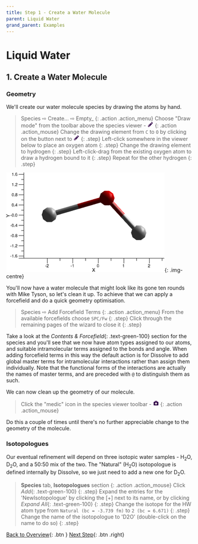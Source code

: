 ```yaml
---
title: Step 1 - Create a Water Molecule
parent: Liquid Water
grand_parent: Examples
---
```

# Liquid Water

## 1. Create a Water Molecule

### Geometry

We'll create our water molecule species by drawing the atoms by hand.

> Species &#8680; Create... &#8680; Empty_
{: .action .action_menu}
> Choose "Draw mode" from the toolbar above the species viewer - ![Draw mode](../icons/viewer_edit.png)
{: .action .action_mouse}
> Change the drawing element from `C` to `O` by clicking on the button next to ![Draw mode](../icons/viewer_edit.png)
{: .step}
> Left-click somewhere in the viewer below to place an oxygen atom
{: .step}
> Change the drawing element to hydrogen
{: .step}
> Left-click-drag from the existing oxygen atom to draw a hydrogen bound to it
{: .step}
> Repeat for the other hydrogen
{: .step}

![Very bad water](badwater.png){: .img-centre}

You'll now have a water molecule that might look like its gone ten rounds with Mike Tyson, so let's clean it up. To achieve that we can apply a forcefield and do a quick geometry optimisation.

> Species &#8680; Add Forcefield Terms
{: .action .action_menu}
> From the available forcefields choose `SPC/Fw`
{: .step}
> Click through the remaining pages of the wizard to close it
{: .step}

Take a look at the _Contents & Forcefield_{: .text-green-100} section for the species and you'll see that we now have atom types assigned to our atoms, and suitable intramolecular terms assigned to the bonds and angle. When adding forcefield terms in this way the default action is for Dissolve to add global master terms for intramolecular interactions rather than assign them individually. Note that the functional forms of the interactions are actually the names of master terms, and are preceded with `@` to distinguish them as such.

We can now clean up the geometry of our molecule.

> Click the "medic" icon in the species viewer toolbar - ![Medic - Geometry optimise the current species](../icons/viewer_medic.png)
{: .action .action_mouse}

Do this a couple of times until there's no further appreciable change to the geometry of the molecule.

### Isotopologues

Our eventual refinement will depend on three isotopic water samples - H<sub>2</sub>O, D<sub>2</sub>O, and a 50:50 mix of the two. The "Natural" (H<sub>2</sub>O) isotopologue is defined internally by Dissolve, so we just need to add a new one for D<sub>2</sub>O.

> **Species** tab, **Isotopologues** section
{: .action .action_mouse}
> Click _Add_{: .text-green-100}
{: .step}
> Expand the entries for the 'NewIsotopologue' by clicking the [+] next to its name, or by clicking _Expand All_{: .text-green-100}
{: .step}
> Change the isotope for the HW atom type from `Natural (bc = -3.739 fm)` to `2 (bc = 6.671)`
{: .step}
> Change the name of the isotopologue to 'D2O' (double-click on the name to do so)
{: .step}

[Back to Overview](index.md){: .btn }   [Next Step](step2.md){: .btn .right}
